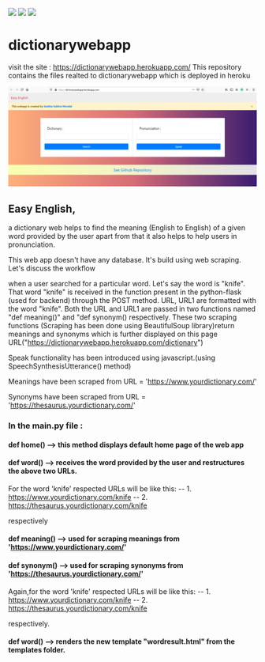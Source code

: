 <img src=https://img.shields.io/badge/build%20with-python-yellow> <img src=https://img.shields.io/badge/using-flask-green> <img src="https://img.shields.io/badge/domain-Web%20Scraping-orange.svg" >

# dictionarywebapp


visit the site : https://dictionarywebapp.herokuapp.com/
This repository contains the files realted to dictionarywebapp which is deployed in heroku

![Screenshot](webapp_view.png)

## Easy English,
a dictionary web helps to find the meaning (English to English) of a given word provided by the user apart from that it also helps to help users in pronunciation.

This web app doesn't have any database. It's build using web scraping. Let's discuss the workflow

when a user searched for a particular word. Let's say the word is "knife". That word "knife" is received in the function present in the python-flask (used for backend) through the POST method.
URL, URL1 are formatted with the word "knife". Both the URL and URL1 are passed in two functions named "def meaning()" and "def synonym() respectively. These two scraping functions (Scraping has been done using BeautifulSoup library)return meanings and synonyms which is further displayed on this page URL("https://dictionarywebapp.herokuapp.com/dictionary")

Speak functionality has been introduced using javascript.(using SpeechSynthesisUtterance() method)

Meanings have been scraped from URL = 'https://www.yourdictionary.com/'

Synonyms have been scraped from URL = 'https://thesaurus.yourdictionary.com/'

### In the main.py file : 

#### def home() --> this method displays default home page of the web app
#### def word() --> receives the word provided by the user and restructures the above two URLs.

For the word 'knife' respected URLs will be like this:
		-- 1. https://www.yourdictionary.com/knife
		-- 2. https://thesaurus.yourdictionary.com/knife

respectively


#### def meaning() --> used for scraping meanings from 'https://www.yourdictionary.com/'   
#### def synonym() --> used for scraping synonyms from 'https://thesaurus.yourdictionary.com/'


Again,for the word 'knife' respected URLs will be like this:
		-- 1. https://www.yourdictionary.com/knife
		-- 2. https://thesaurus.yourdictionary.com/knife

respectively.

#### def word() --> renders the new template "wordresult.html" from the templates folder. 


